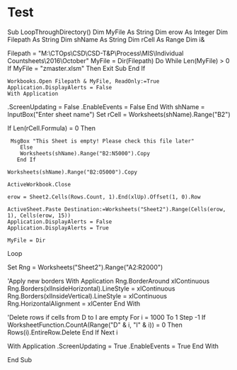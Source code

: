 # Test

Sub LoopThroughDirectory()
Dim MyFile As String
Dim erow As Integer
Dim Filepath As String
Dim shName As String
Dim rCell As Range
Dim i&

Filepath = "M:\CTOps\CSD\CSD-T&P\Process\MIS\Individual Countsheets\2016\October\"
MyFile = Dir(Filepath)
Do While Len(MyFile) > 0
    If MyFile = "zmaster.xlsm" Then
    Exit Sub
    End If
    
    
    Workbooks.Open Filepath & MyFile, ReadOnly:=True
    Application.DisplayAlerts = False
    With Application
   .ScreenUpdating = False
   .EnableEvents = False
    End With
    shName = InputBox("Enter sheet name")
    Set rCell = Worksheets(shName).Range("B2")
    
   If Len(rCell.Formula) = 0 Then
     
     MsgBox "This Sheet is empty! Please check this file later"
        Else
        Worksheets(shName).Range("B2:N5000").Copy
       End If

    Worksheets(shName).Range("B2:O5000").Copy
    
    ActiveWorkbook.Close
    
    erow = Sheet2.Cells(Rows.Count, 1).End(xlUp).Offset(1, 0).Row
    
    ActiveSheet.Paste Destination:=Worksheets("Sheet2").Range(Cells(erow, 1), Cells(erow, 15))
    Application.DisplayAlerts = False
    Application.DisplayAlerts = True
    
    MyFile = Dir
    
Loop

Set Rng = Worksheets("Sheet2").Range("A2:R2000")
  
  'Apply new borders
    With Application
    Rng.BorderAround xlContinuous
    Rng.Borders(xlInsideHorizontal).LineStyle = xlContinuous
    Rng.Borders(xlInsideVertical).LineStyle = xlContinuous
    Rng.HorizontalAlignment = xlCenter
    End With
    
  'Delete rows if cells from D to I are empty
  For i = 1000 To 1 Step -1
    If WorksheetFunction.CountA(Range("D" & i, "I" & i)) = 0 Then
        Rows(i).EntireRow.Delete
    End If
Next i

With Application
.ScreenUpdating = True
.EnableEvents = True
End With

End Sub
